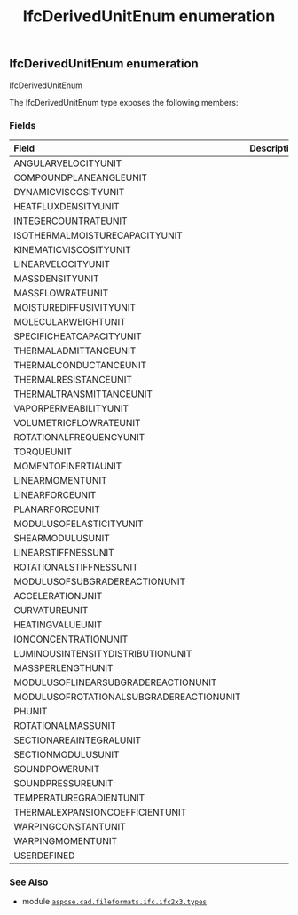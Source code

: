 ﻿---
title: IfcDerivedUnitEnum enumeration
second_title: Aspose.CAD for Python via .NET API References
description: 
type: docs
weight: 2030
url: /python-net/aspose.cad.fileformats.ifc.ifc2x3.types/ifcderivedunitenum/
is_root: false
---

## IfcDerivedUnitEnum enumeration

IfcDerivedUnitEnum



The IfcDerivedUnitEnum type exposes the following members:

### Fields
| Field | Description |
| :- | :- |
| ANGULARVELOCITYUNIT |  |
| COMPOUNDPLANEANGLEUNIT |  |
| DYNAMICVISCOSITYUNIT |  |
| HEATFLUXDENSITYUNIT |  |
| INTEGERCOUNTRATEUNIT |  |
| ISOTHERMALMOISTURECAPACITYUNIT |  |
| KINEMATICVISCOSITYUNIT |  |
| LINEARVELOCITYUNIT |  |
| MASSDENSITYUNIT |  |
| MASSFLOWRATEUNIT |  |
| MOISTUREDIFFUSIVITYUNIT |  |
| MOLECULARWEIGHTUNIT |  |
| SPECIFICHEATCAPACITYUNIT |  |
| THERMALADMITTANCEUNIT |  |
| THERMALCONDUCTANCEUNIT |  |
| THERMALRESISTANCEUNIT |  |
| THERMALTRANSMITTANCEUNIT |  |
| VAPORPERMEABILITYUNIT |  |
| VOLUMETRICFLOWRATEUNIT |  |
| ROTATIONALFREQUENCYUNIT |  |
| TORQUEUNIT |  |
| MOMENTOFINERTIAUNIT |  |
| LINEARMOMENTUNIT |  |
| LINEARFORCEUNIT |  |
| PLANARFORCEUNIT |  |
| MODULUSOFELASTICITYUNIT |  |
| SHEARMODULUSUNIT |  |
| LINEARSTIFFNESSUNIT |  |
| ROTATIONALSTIFFNESSUNIT |  |
| MODULUSOFSUBGRADEREACTIONUNIT |  |
| ACCELERATIONUNIT |  |
| CURVATUREUNIT |  |
| HEATINGVALUEUNIT |  |
| IONCONCENTRATIONUNIT |  |
| LUMINOUSINTENSITYDISTRIBUTIONUNIT |  |
| MASSPERLENGTHUNIT |  |
| MODULUSOFLINEARSUBGRADEREACTIONUNIT |  |
| MODULUSOFROTATIONALSUBGRADEREACTIONUNIT |  |
| PHUNIT |  |
| ROTATIONALMASSUNIT |  |
| SECTIONAREAINTEGRALUNIT |  |
| SECTIONMODULUSUNIT |  |
| SOUNDPOWERUNIT |  |
| SOUNDPRESSUREUNIT |  |
| TEMPERATUREGRADIENTUNIT |  |
| THERMALEXPANSIONCOEFFICIENTUNIT |  |
| WARPINGCONSTANTUNIT |  |
| WARPINGMOMENTUNIT |  |
| USERDEFINED |  |



### See Also
* module [`aspose.cad.fileformats.ifc.ifc2x3.types`](..)
